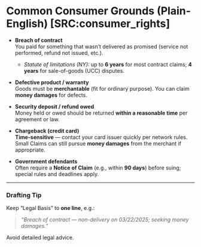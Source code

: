 # Common Consumer Grounds (Plain-English)  [SRC:consumer_rights]

- **Breach of contract**  
  You paid for something that wasn’t delivered as promised (service not performed, refund not issued, etc.).  
  - *Statute of limitations (NY):* up to **6 years** for most contract claims; **4 years** for sale-of-goods (UCC) disputes.

- **Defective product / warranty**  
  Goods must be **merchantable** (fit for ordinary purpose). You can claim **money damages** for defects.

- **Security deposit / refund owed**  
  Money held or owed should be returned **within a reasonable time** per agreement or law.

- **Chargeback (credit card)**  
  **Time-sensitive** — contact your card issuer quickly per network rules.  
  Small Claims can still pursue **money damages** from the merchant if appropriate.

- **Government defendants**  
  Often require a **Notice of Claim** (e.g., within **90 days**) before suing; special rules and deadlines apply.

---

### Drafting Tip  
Keep “Legal Basis” to **one line**, e.g.:  
> *“Breach of contract — non-delivery on 03/22/2025; seeking money damages.”*  

Avoid detailed legal advice.
